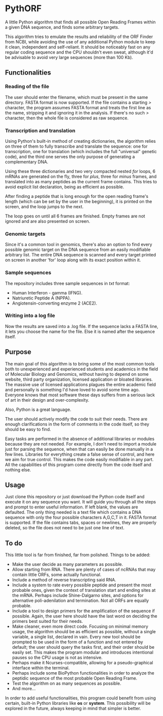# PythORF
A little Python algorithm that finds all possible Open Reading Frames within a given DNA sequence, and finds some arbitrary targets.

This algorithm tries to emulate the results and reliability of the ORF Finder from NCBI, while avoiding the use of any additional Python module to keep it clean, independent and self-reliant. It should be noticeably fast on any regular coding sequence and the CPU shouldn't even sweat, although it'd be advisable to avoid very large sequences (more than 100 Kb).

## Functionalities

### Reading of the file
The user should enter the filename, which must be present in the same directory. FASTA format is now supported. If the file contains a starting *>* character, the program assumes FASTA format and treats the first line as the name, stripping it and ignoring it in the analysis. If there's no such *>* character, then the whole file is considered as raw sequence.

### Transcription and translation
Using Python's built-in method of creating dictionaries, the algorithm relies on three of them to fully transcribe and translate the sequence: one for transcription, one for translation (which includes the full "universal" genetic code), and the third one serves the only purpose of generating a complementary DNA.

Using these three dictionaries and two very compacted nested *for* loops, 6 mRNAs are generated on the fly, three for *plus*, three for *minus* frames, and translated into as many peptides as the current frame contains. This tries to avoid explicit list declaration, being as efficient as possible.

After finding a peptide that is long enough for the open reading frame's length (which can be set by the user in the beginning), it is printed on the screen, and the loop jumps to the next.

The loop goes on until all 6 frames are finished. Empty frames are not ignored and are also presented on screen.

### Genomic targets
Since it's a common tool in genomics, there's also an option to find every possible genomic target on the DNA sequence from an easily modifiable arbitrary list. The entire DNA sequence is scanned and every target printed on screen in another 'for' loop along with its exact position within it.

### Sample sequences
The repository includes three sample sequences in *txt* format:
* Human Interferon - gamma (IFNG).
* Natriuretic Peptide A (NPPA).
* Angiotensin-converting enzyme 2 (ACE2).

### Writing into a log file
Now the results are saved into a .log file. If the sequence lacks a FASTA line, it lets you choose the name for the file. Else it is named after the sequence itself.

## Purpose
The main goal of this algorithm is to bring some of the most common tools both to unexperienced and experienced students and academics in the field of Molecular Biology and Genomics, without having to depend on some website, third party organization, licensed application or bloated libraries. The massive use of licensed applications plagues the entire academic field and personally is something I'd have loved to avoid some time ago. Everyone knows that most software these days suffers from a serious lack of art in their design and over-complexity.

Also, Python is a great language.

The user should actively modify the code to suit their needs. There are enough clarifications in the form of comments in the code itself, so they should be easy to find.

Easy tasks are performed in the absence of additional libraries or modules because they are not needed. For example, I don't need to import a module just for parsing the sequence, when that can easily be done manually in a few lines. Libraries for everything create a false sense of control, and here we aim for true control. This makes the code easily modifiable in any part. All the capabilities of this program come directly from the code itself and nothing else.

## Usage
Just clone this repository or just download the Python code itself and execute it on any sequence you want. It will guide you through all the steps and prompt to enter useful information. If left blank, the values are defaulted. The only thing needed is a text file which contains a DNA sequence with only the four possible characters A,G,C,T in it. FASTA format is supported. If the file contains tabs, spaces or newlines, they are properly deleted, so the file does not need to be just one line of text.

## To do
This little tool is far from finished, far from polished. Things to be added:
* Make the user decide as many parameters as possible.
* Allow starting from RNA. There are plenty of cases of ncRNAs that may contain little ORFs, some actually functional.
* Include a method of reverse transcripting said RNA.
* Include a system to rate every possible peptide and present the most probable ones, given the context of translation start and ending sites at the mRNA. Perhaps include Shine-Dalgarno sites, and options for alternative poli-adenilation and termination. Not all ORFs are equally probable.
* Include a tool to design primers for the amplification of the sequence if possible. Again, the user here should have the last word on deciding the primers best suited for their needs.
* Make cleaner, even more direct code. Focusing on minimal memory usage, the algorithm should be as efficient as possible, without a single variable, a single list, declared in vain. Every new tool should be prompted to be used in the form of a function and not entered by default; the user should query the tasks first, and their order should be easily set. This makes the program modular and introduces intentional pauses so the CPU usage is not as intensive.
* Perhaps make it Ncurses-compatible, allowing for a pseudo-graphical interface within the terminal.
* Perhaps include some BioPython functionalities in order to analyze the peptidic sequence of the most probable Open Reading Frame.
* Test the algorithm on as many sequences as possible.
* And more...

In order to add useful functionalities, this program could benefit from using certain, built-in Python libraries like **os** or **system**. This possibility will be explored in the future, always keeping in mind that simpler is better.
